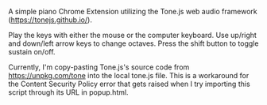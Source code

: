 A simple piano Chrome Extension utilizing the Tone.js web audio framework (https://tonejs.github.io/).

 Play the keys with either the mouse or the computer keyboard. Use up/right and down/left arrow keys to change octaves. Press the shift button to toggle sustain on/off.

Currently, I'm copy-pasting Tone.js's source code from https://unpkg.com/tone into the local tone.js file. This is a workaround for the Content Security Policy error that gets raised when I try importing this script through its URL in popup.html.